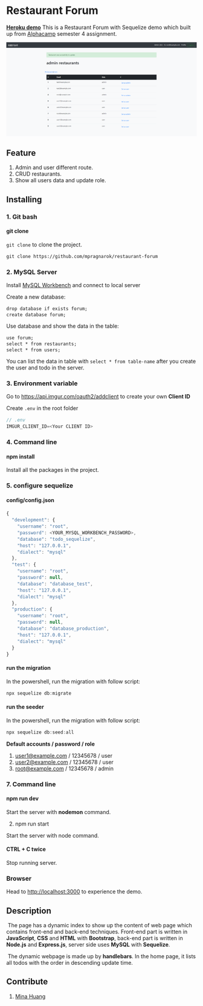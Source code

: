 # Restaurant Forum
**[Heroku demo](https://restaurant-forum-mina.herokuapp.com/)**
This is a Restaurant Forum with Sequelize demo which built up from [Alphacamp](https://tw.alphacamp.co/) semester 4 assignment.

![demo](./img/adminUser.png)

## Feature
1. Admin and user different route.
2. CRUD restaurants.
3. Show all users data and update role.

## Installing

### 1. Git bash

#### git clone

`git clone` to clone the project.

```markdown
git clone https://github.com/mpragnarok/restaurant-forum
```
### 2. MySQL Server

Install [MySQL Workbench](https://dev.mysql.com/downloads/workbench/) and connect to local server

Create a new database:

```mysql
drop database if exists forum;
create database forum;
```

Use database and show the data in the table:

```mysql
use forum;
select * from restaurants;
select * from users;
```

You can list the data in table with `select * from table-name` after you create the user and todo in the server.

### 3. Environment variable

Go to https://api.imgur.com/oauth2/addclient to create your own **Client ID**

Create `.env` in the root folder

```js
// .env
IMGUR_CLIENT_ID=<Your CLIENT ID>
```

### 4. Command line

#### npm install

Install all the packages in the project.

### 5. configure sequelize

#### config/config.json

```js
{
  "development": {
    "username": "root",
    "password": <YOUR_MYSQL_WORKBENCH_PASSWORD>,
    "database": "todo_sequelize",
    "host": "127.0.0.1",
    "dialect": "mysql"
  },
  "test": {
    "username": "root",
    "password": null,
    "database": "database_test",
    "host": "127.0.0.1",
    "dialect": "mysql"
  },
  "production": {
    "username": "root",
    "password": null,
    "database": "database_production",
    "host": "127.0.0.1",
    "dialect": "mysql"
  }
}
```

#### run the migration

In the powershell, run the migration with follow script:

```powershell
npx sequelize db:migrate
```
#### run the seeder

In the powershell, run the migration with follow script:

```powershell
npx sequelize db:seed:all
```
**Default accounts / password / role**

1. user1@example.com / 12345678 / user
2. user2@example.com / 12345678 / user
3. root@example.com / 12345678 / admin

### 7. Command line

#### npm run dev

Start the server with **nodemon** command.

2. npm run start

Start the server with node command.

#### CTRL + C twice

Stop running server.

### Browser

Head to [http://localhost:3000](http://localhost:3000) to experience the demo.

## Description

​	The page has a dynamic index to show up the content of web page which contains front-end and back-end techniques. Front-end part is written in **JavaScript**, **CSS** and **HTML** with **Bootstrap**, back-end part is written in **Node.js** and **Express.js**, server side uses  **MySQL** with **Sequelize**.  

​	The dynamic webpage is made up by **handlebars**. In the home page, it lists all todos with the order in descending update time.

## Contribute
1. [Mina Huang]( https://github.com/mpragnarok )


   
